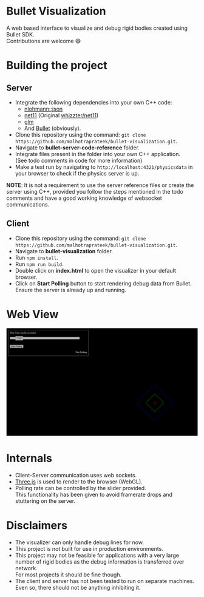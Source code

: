 # Bullet Visualization
A web based interface to visualize and debug rigid bodies created using Bullet SDK.  
Contributions are welcome :smile:

# Building the project
## Server
- Integrate the following dependencies into your own C++ code:
  - [nlohmann::json](https://github.com/nlohmann/json)
  - [net11](https://github.com/malhotraprateek/net11) (Original [whizzter/net11](https://github.com/whizzter/net11))
  - [glm](https://github.com/g-truc/glm)
  - And [Bullet](https://github.com/bulletphysics/bullet3) (obviously).
- Clone this repository using the command: `git clone https://github.com/malhotraprateek/bullet-visualization.git`.
- Navigate to **bullet-server-code-reference** folder.
- Integrate files present in the folder into your own C++ application.  
  (See todo comments in code for more information)
- Make a test run by navigating to `http://localhost:4321/physicsdata` in your browser to check if the physics server is up.

**NOTE**: It is not a requirement to use the server reference files or create the server using C++, provided you follow the steps mentioned in the todo comments and have a good working knowledge of websocket communications.

## Client
- Clone this repository using the command: `git clone https://github.com/malhotraprateek/bullet-visualization.git`.
- Navigate to **bullet-visualization** folder.
- Run `npm install`.
- Run `npm run build`.
- Double click on **index.html** to open the visualizer in your default browser.
- Click on **Start Polling** button to start rendering debug data from Bullet.  
  Ensure the server is already up and running.

# Web View

![Image](bullet-visualization/bullet-visualization.png)

# Internals

- Client-Server communication uses web sockets.
- [Three.js](https://github.com/mrdoob/three.js) is used to render to the browser (WebGL).
- Polling rate can be controlled by the slider provided.  
  This functionality has been given to avoid framerate drops and stuttering on the server.

# Disclaimers
- The visualizer can only handle debug lines for now.
- This project is not built for use in production environments.
- This project may not be feasible for applications with a very large number of rigid bodies as the debug information is transferred over network.  
  For most projects it should be fine though.
- The client and server has not been tested to run on separate machines.  
  Even so, there should not be anything inhibiting it.

